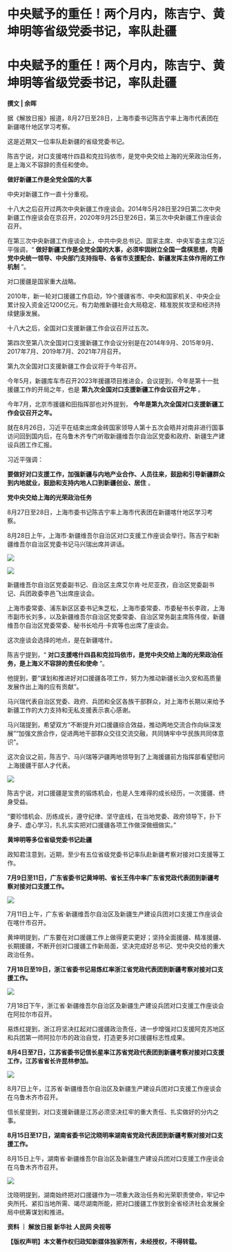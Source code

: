 # 中央赋予的重任！两个月内，陈吉宁、黄坤明等省级党委书记，率队赴疆

# 中央赋予的重任！两个月内，陈吉宁、黄坤明等省级党委书记，率队赴疆

**撰文 | 余晖**

据《解放日报》报道，8月27日至28日，上海市委书记陈吉宁率上海市代表团在新疆喀什地区学习考察。

这是近期又一位率队赴新疆的省级党委书记。

陈吉宁说，对口支援喀什四县和克拉玛依市，是党中央交给上海的光荣政治任务，是上海义不容辞的责任和使命。

**做好新疆工作是全党全国的大事**

中央对新疆工作一直十分重视。

十八大之后召开过两次中央新疆工作座谈会。2014年5月28日至29日第二次中央新疆工作座谈会在京召开，2020年9月25日至26日，第三次中央新疆工作座谈会召开。

在第三次中央新疆工作座谈会上，中共中央总书记、国家主席、中央军委主席习近平强调，“
**做好新疆工作是全党全国的大事，必须牢固树立全国一盘棋思想，完善党中央统一领导、中央部门支持指导、各省市支援配合、新疆发挥主体作用的工作机制** ”。

对口援疆是国家重大战略。

2010年，新一轮对口援疆工作启动，19个援疆省市、中央和国家机关、中央企业累计投入资金近1200亿元，有力助推新疆社会大局稳定、精准脱贫攻坚和经济持续健康发展。

十八大之后，全国对口支援新疆工作会议召开过五次。

第四次至第八次全国对口支援新疆工作会议分别是在2014年9月、2015年9月、2017年7月、2019年7月、2021年7月召开。

第九次全国对口支援新疆工作会议将于今年召开。

今年5月，新疆库车市召开2023年援疆项目推进会，会议提到，今年是第十一批援疆工作的开局之年，也是 **第九次全国对口支援新疆工作会议召开之年** 。

今年7月，北京市援疆和田指挥部也对外提到， **今年是第九次全国对口支援新疆工作会议召开之年。**

就在8月26日，习近平在结束出席金砖国家领导人第十五次会晤并对南非进行国事访问回到国内后，在乌鲁木齐专门听取新疆维吾尔自治区党委和政府、新疆生产建设兵团工作汇报。

习近平强调：

**要做好对口支援工作，加强新疆与内地产业合作、人员往来，鼓励和引导新疆群众到内地就业，鼓励和支持内地人口到新疆创业、居住** 。

**党中央交给上海的光荣政治任务**

8月27日至28日，上海市委书记陈吉宁率上海市代表团在新疆喀什地区学习考察。

8月28日上午，上海市·新疆维吾尔自治区对口支援工作座谈会举行。陈吉宁和新疆维吾尔自治区党委书记马兴瑞出席并讲话。

![](https://inews.gtimg.com/news_bt/O5xzXpBgDJO06Ekm4vrCp_4apEgOh0A4bFYRTncVlKRd0AA/1000)

![](https://inews.gtimg.com/news_bt/OfgXZ8IGj9jGkOAJQOC708R_aCiOeQI5_nljyE6KiIm04AA/1000)

新疆维吾尔自治区党委副书记、自治区主席艾尔肯·吐尼亚孜，自治区党委副书记、兵团政委李邑飞出席座谈会。

上海市委常委、浦东新区区委书记朱芝松，上海市委常委、市委秘书长李政，上海市副市长刘多，以及新疆维吾尔自治区党委常委、自治区常务副主席陈伟俊，新疆维吾尔自治区党委常委、秘书长哈丹·卡宾等也出席了座谈会。

这次座谈会选择的地点，是在新疆喀什。

陈吉宁提到，“ **对口支援喀什四县和克拉玛依市，是党中央交给上海的光荣政治任务，是上海义不容辞的责任和使命** ”。

他提到，要“谋划和推进好对口援疆各项工作，努力为推动新疆长治久安和高质量发展作出上海的应有贡献”。

马兴瑞代表自治区党委、政府、兵团和全区各族干部群众，对上海市长期以来给予新疆工作的大力支持和无私支援表示衷心感谢。

马兴瑞提到，希望双方“不断提升对口援疆综合效益，推动两地交流合作向纵深发展”“加强文旅合作，促进两地干部群众交往交流交融，共同铸牢中华民族共同体意识”。

这次会议之前，陈吉宁、马兴瑞等沪疆两地领导到了上海援疆前方指挥部看望慰问上海援疆干部人才代表。

![](https://inews.gtimg.com/news_bt/O0cq2tI6v3iYYh7P0DbNUl7AfpUcvgKfBIpA9zioS1wbIAA/1000)

陈吉宁说，对口援疆是宝贵的锻炼机会，也是人生难得的成长经历，一次援疆、终身受益。

“要珍惜机会、历练成长，遵守纪律、坚守底线，在当地党委、政府领导下，扑下身子、虚心学习，扎扎实实把对口援疆各项工作做深做细做实。”

**黄坤明等多位省级党委书记赴疆**

政知君注意到，近期，至少有五位省级党委书记率队赴新疆考察对接对口支援等工作。

**7月9日至11日，广东省委书记黄坤明、省长王伟中率广东省党政代表团到新疆考察对接对口支援工作。**

![](https://inews.gtimg.com/news_bt/O-LlvClPeMJDP4L7IXQrimyraQLFwdP9JrublzmZCtPasAA/1000)

7月11日上午，广东省·新疆维吾尔自治区及新疆生产建设兵团对口支援工作座谈会在喀什市召开。

黄坤明提到，广东要在对口援疆工作上做得更实更好；坚持全面援疆、精准援疆、长期援疆，不断开创对口援疆工作新局面，坚决完成好总书记、党中央交给的重大政治任务。

**7月18日至19日，浙江省委书记易炼红率浙江省党政代表团到新疆考察对接对口支援工作。**

![](https://inews.gtimg.com/news_bt/OKsOulZpanPPxWLpek3FpzBYPcYx0PhBr9xIdbkVxe3KIAA/1000)

7月18日下午，浙江省·新疆维吾尔自治区及新疆生产建设兵团对口支援工作座谈会在阿拉尔市召开。

易炼红提到，浙江将坚决扛起对口援疆政治责任，进一步增强对口支援阿克苏地区和兵团第一师阿拉尔市的政治自觉，打造更多对口援疆标志性成果。

**8月4日至7日，江苏省委书记信长星率江苏省党政代表团到新疆考察对接对口支援工作，江苏省省长许昆林参加。**

![](https://inews.gtimg.com/news_bt/OscshjRvVX3EgR-x2Lnc0zI6oaJvdyPMmiFVwZ2qXccvgAA/1000)

8月7日上午，江苏省·新疆维吾尔自治区及新疆生产建设兵团对口支援工作座谈会在乌鲁木齐市召开。

信长星提到，对口支援新疆是江苏必须坚决扛牢的重大责任、扎实做好的分内之事。

**8月15日至17日，湖南省委书记沈晓明率湖南省党政代表团到新疆考察对接对口支援工作。**

8月15日上午，湖南省·新疆维吾尔自治区及新疆生产建设兵团对口支援工作座谈会在乌鲁木齐市召开。

![](https://inews.gtimg.com/news_bt/OrTg-5HwPVu_CFzpf3YtTR3-1VJ6T1jtrxRt4oPGjuIpoAA/1000)

沈晓明提到，湖南始终把对口援疆作为一项重大政治任务和光荣职责使命，牢记中央所托、紧扣当地所需、竭尽湖南所能，把对口援疆工作放到全省经济社会发展全局中统筹谋划和推进。

**资料 ｜ 解放日报 新华社 人民网 央视等**

**【版权声明】本文著作权归政知新媒体独家所有，未经授权，不得转载。**

